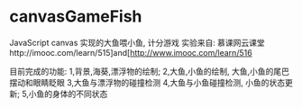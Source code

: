 # canvasGameFish
JavaScript canvas 实现的大鱼喂小鱼, 计分游戏
实验来自: 慕课网云课堂http://imooc.com/learn/515]and[http://www.imooc.com/learn/516

目前完成的功能:
  1,背景,海葵,漂浮物的绘制;
  2,大鱼,小鱼的绘制, 大鱼,小鱼的尾巴摆动和眼睛眨眼
  3,大鱼与漂浮物的碰撞检测
  4,大鱼与小鱼碰撞检测, 小鱼的状态更新;
  5,小鱼的身体的不同状态
